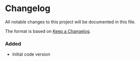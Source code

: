 # Changelog

All notable changes to this project will be documented in this file.

The format is based on [Keep a Changelog](https://keepachangelog.com/en/1.0.0/).

### Added

- Initial code version